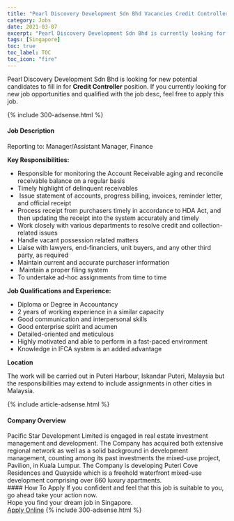 ```yaml
---
title: "Pearl Discovery Development Sdn Bhd Vacancies Credit Controller" 
category: Jobs 
date: 2021-03-07 
excerpt: "Pearl Discovery Development Sdn Bhd is currently looking for suitable person to fill in the Credit Controller which based in Singapore" 
tags: [Singapore] 
toc: true 
toc_label: TOC 
toc_icon: "fire" 
--- 
```


<p>Pearl Discovery Development Sdn Bhd is looking for new potential candidates to fill in for <b>Credit Controller</b> position. If you currently looking for new job opportunities and qualified with the job desc, feel free to apply this job.
</p>{% include 300-adsense.html %} 
<div><div><h4>Job Description</h4></div><div><div><span><div><p>Reporting to: Manager/Assistant Manager, Finance</p><p><strong>Key Responsibilities:</strong></p><ul><li>Responsible for monitoring the Account Receivable aging and reconcile receivable balance on a regular basis</li><li>Timely highlight of delinquent receivables</li><li>&#160;Issue statement of accounts, progress billing, invoices, reminder letter, and official receipt</li><li>Process receipt from purchasers timely in accordance to HDA Act, and then updating the receipt into the system accurately and timely</li><li>Work closely with various departments to resolve credit and collection-related issues</li><li>Handle vacant possession related matters</li><li>Liaise with lawyers, end-financiers, unit buyers, and any other third party, as required</li><li>Maintain current and accurate purchaser information</li><li>&#160;Maintain a proper filing system</li><li>To undertake ad-hoc assignments from time to time</li></ul><p><strong>Job Qualifications and Experience:</strong></p><ul><li>Diploma or Degree in Accountancy</li><li>2 years of working experience in a similar capacity</li><li>Good communication and interpersonal skills</li><li>Good enterprise spirit and acumen</li><li>Detailed-oriented and meticulous</li><li>Highly motivated and able to perform in a fast-paced environment</li><li>Knowledge in IFCA system is an added advantage</li></ul><p><strong>Location</strong></p><p>The work will be carried out in Puteri Harbour, Iskandar Puteri, Malaysia but the responsibilities may extend to include assignments in other cities in Malaysia.</p></div></span></div></div></div> 
{% include article-adsense.html %} 
<div><div><h4>Company Overview</h4></div><div><div><span><div><div>Pacific Star Development Limited is engaged in real estate investment management and development. The Company has acquired both extensive regional network as well as a solid background in development management, counting among its past investments the mixed-use project, Pavilion, in Kuala Lumpur. The Company is developing Puteri Cove Residences and Quayside which is a freehold waterfront mixed-use development comprising over 660 luxury apartments.&#160;</div></div></span></div></div></div> 
#### How To Apply 
If you confident and feel that this job is suitable to you, go ahead take your action now. <br/> 
Hope you find your dream job in Singapore. <br/> 
<a href="https://www.jobstreet.com.my/en/job/credit-controller-8393460/origin/sg?jobId=jobstreet-sg-job-8393460&" class="btn btn--info" target="_blank" rel="nofollow noopenner">Apply Online</a> 
{% include 300-adsense.html %} 